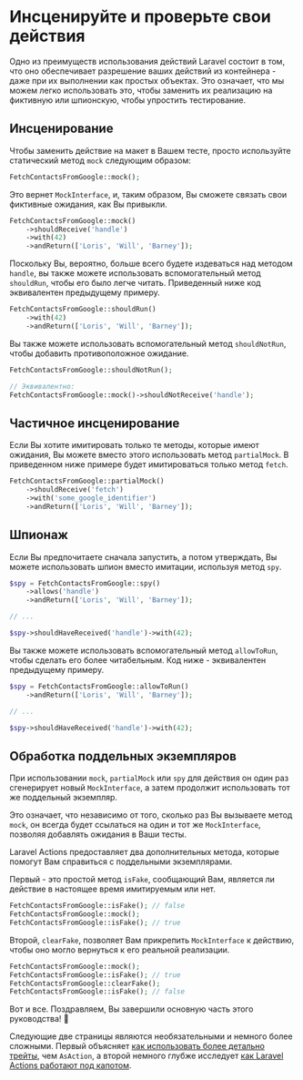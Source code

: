 # Инсценируйте и проверьте свои действия

Одно из преимуществ использования действий Laravel состоит в том, что оно обеспечивает разрешение ваших действий из контейнера - даже при их выполнении как простых объектах. Это означает, что мы можем легко использовать это, чтобы заменить их реализацию на фиктивную или шпионскую, чтобы упростить тестирование.

## Инсценирование

Чтобы заменить действие на макет в Вашем тесте, просто используйте статический метод `mock` следующим образом:

```php
FetchContactsFromGoogle::mock();
```

Это вернет `MockInterface`, и, таким образом, Вы сможете связать свои фиктивные ожидания, как Вы привыкли.

```php
FetchContactsFromGoogle::mock()
    ->shouldReceive('handle')
    ->with(42)
    ->andReturn(['Loris', 'Will', 'Barney']);
```

Поскольку Вы, вероятно, больше всего будете издеваться над методом `handle`, вы также можете использовать вспомогательный метод `shouldRun`, чтобы его было легче читать. Приведенный ниже код эквивалентен предыдущему примеру.

```php
FetchContactsFromGoogle::shouldRun()
    ->with(42)
    ->andReturn(['Loris', 'Will', 'Barney']);
```

Вы также можете использовать вспомогательный метод `shouldNotRun`, чтобы добавить противоположное ожидание.

```php
FetchContactsFromGoogle::shouldNotRun();

// Эквивалентно:
FetchContactsFromGoogle::mock()->shouldNotReceive('handle');
```

## Частичное инсценирование

Если Вы хотите имитировать только те методы, которые имеют ожидания, Вы можете вместо этого использовать метод `partialMock`. В приведенном ниже примере будет имитироваться только метод `fetch`.

```php
FetchContactsFromGoogle::partialMock()
    ->shouldReceive('fetch')
    ->with('some_google_identifier')
    ->andReturn(['Loris', 'Will', 'Barney']);
```

## Шпионаж

Если Вы предпочитаете сначала запустить, а потом утверждать, Вы можете использовать шпион вместо имитации, используя метод `spy`.

```php
$spy = FetchContactsFromGoogle::spy()
    ->allows('handle')
    ->andReturn(['Loris', 'Will', 'Barney']);

// ...

$spy->shouldHaveReceived('handle')->with(42);
```

Вы также можете использовать вспомогательный метод `allowToRun`, чтобы сделать его более читабельным. Код ниже - эквивалентен предыдущему примеру.

```php
$spy = FetchContactsFromGoogle::allowToRun()
    ->andReturn(['Loris', 'Will', 'Barney']);

// ...

$spy->shouldHaveReceived('handle')->with(42);
```

## Обработка поддельных экземпляров

При использовании `mock`, `partialMock` или `spy` для действия он один раз сгенерирует новый `MockInterface`, а затем продолжит использовать тот же поддельный экземпляр.

Это означает, что независимо от того, сколько раз Вы вызываете метод `mock`, он всегда будет ссылаться на один и тот же `MockInterface`, позволяя добавлять ожидания в Ваши тесты.

Laravel Actions предоставляет два дополнительных метода, которые помогут Вам справиться с поддельными экземплярами.

Первый - это простой метод `isFake`, сообщающий Вам, является ли действие в настоящее время имитируемым или нет.

```php
FetchContactsFromGoogle::isFake(); // false
FetchContactsFromGoogle::mock();
FetchContactsFromGoogle::isFake(); // true
```

Второй, `clearFake`, позволяет Вам прикрепить `MockInterface` к действию, чтобы оно могло вернуться к его реальной реализации.

```php
FetchContactsFromGoogle::mock();
FetchContactsFromGoogle::isFake(); // true
FetchContactsFromGoogle::clearFake();
FetchContactsFromGoogle::isFake(); // false
```

Вот и все. Поздравляем, Вы завершили основную часть этого руководства! 🎉

Следующие две страницы являются необязательными и немного более сложными. Первый объясняет [как использовать более детально трейты](./granular-traits), чем `AsAction`, а второй немного глубже исследует [как Laravel Actions работают под капотом](./how-does-it-work).
